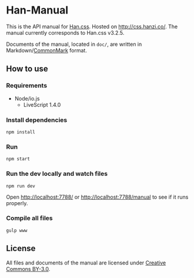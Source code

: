 
# Han-Manual
This is the API manual for [Han.css][han-css]. Hosted on <http://css.hanzi.co/>. The manual currently corresponds to Han.css v3.2.5.

Documents of the manual, located in `doc/`, are written in Markdown/[CommonMark][stmd] format.

[han-css]: https://github.com/ethantw/Han
[stmd]: http://commonmark.org

## How to use
### Requirements

- Node/io.js
    - LiveScript 1.4.0

### Install dependencies
```
npm install
```

### Run
```
npm start
```

### Run the dev locally and watch files
```
npm run dev
```
Open <http://localhost:7788/> or <http://localhost:7788/manual> to see if it runs properly.

### Compile all files
```
gulp www
```

## License
All files and documents of the manual are licensed under [Creative Commons BY-3.0][cc-by].

[cc-by]: https://creativecommons.org/licenses/by/3.0/

